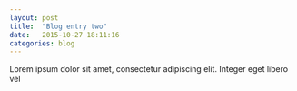 ```yaml
---
layout: post
title:  "Blog entry two"
date:   2015-10-27 18:11:16
categories: blog
---
```


Lorem ipsum dolor sit amet, consectetur adipiscing elit. Integer eget libero vel 